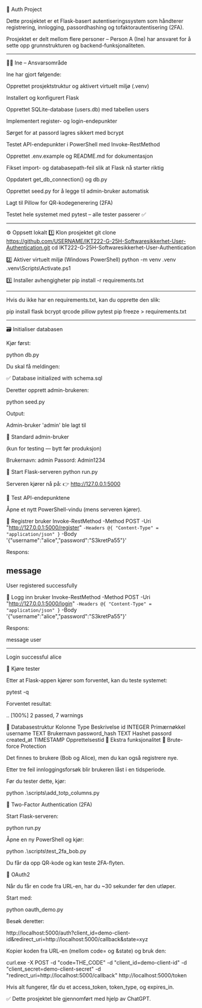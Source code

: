 🔐 Auth Project

Dette prosjektet er et Flask-basert autentiseringssystem som håndterer registrering, innlogging, passordhashing og tofaktorautentisering (2FA).

Prosjektet er delt mellom flere personer – Person A (Ine) har ansvaret for å sette opp grunnstrukturen og backend-funksjonaliteten.

---


👩‍💻 Ine – Ansvarsområde

Ine har gjort følgende:

Opprettet prosjektstruktur og aktivert virtuelt miljø (.venv)

Installert og konfigurert Flask

Opprettet SQLite-database (users.db) med tabellen users

Implementert register- og login-endepunkter

Sørget for at passord lagres sikkert med bcrypt

Testet API-endepunkter i PowerShell med Invoke-RestMethod

Opprettet .env.example og README.md for dokumentasjon

Fikset import- og databasepath-feil slik at Flask nå starter riktig

Oppdatert get_db_connection() og db.py

Opprettet seed.py for å legge til admin-bruker automatisk

Lagt til Pillow for QR-kodegenerering (2FA)

Testet hele systemet med pytest – alle tester passerer ✅

---

⚙️ Oppsett lokalt
1️⃣ Klon prosjektet
git clone https://github.com/USERNAME/IKT222-G-25H-Softwaresikkerhet-User-Authentication.git
cd IKT222-G-25H-Softwaresikkerhet-User-Authentication

2️⃣ Aktiver virtuelt miljø (Windows PowerShell)
python -m venv .venv
.venv\Scripts\Activate.ps1

3️⃣ Installer avhengigheter
pip install -r requirements.txt

---


Hvis du ikke har en requirements.txt, kan du opprette den slik:

pip install flask bcrypt qrcode pillow pytest
pip freeze > requirements.txt

---

🗃️ Initialiser databasen

Kjør først:

python db.py


Du skal få meldingen:

✅ Database initialized with schema.sql


Deretter opprett admin-brukeren:

python seed.py


Output:

Admin-bruker 'admin' ble lagt til

👤 Standard admin-bruker

(kun for testing — bytt før produksjon)

Brukernavn: admin
Passord: Admin1234

🚀 Start Flask-serveren
python run.py


Serveren kjører nå på:
👉 http://127.0.0.1:5000

🧩 Test API-endepunktene

Åpne et nytt PowerShell-vindu (mens serveren kjører).

🔸 Registrer bruker
Invoke-RestMethod -Method POST -Uri "http://127.0.0.1:5000/register" `
  -Headers @{ "Content-Type" = "application/json" } `
  -Body '{"username":"alice","password":"S3kretPa55"}'


Respons:

message
-------
User registered successfully

🔸 Logg inn bruker
Invoke-RestMethod -Method POST -Uri "http://127.0.0.1:5000/login" `
  -Headers @{ "Content-Type" = "application/json" } `
  -Body '{"username":"alice","password":"S3kretPa55"}'


Respons:

message          user
-------          ----
Login successful alice

🧪 Kjøre tester

Etter at Flask-appen kjører som forventet, kan du teste systemet:

pytest -q


Forventet resultat:

..                                                                                                               [100%]
2 passed, 7 warnings

🧱 Databasestruktur
Kolonne	Type	Beskrivelse
id	INTEGER	Primærnøkkel
username	TEXT	Brukernavn
password_hash	TEXT	Hashet passord
created_at	TIMESTAMP	Opprettelsestid
🧰 Ekstra funksjonalitet
🔐 Brute-force Protection

Det finnes to brukere (Bob og Alice), men du kan også registrere nye.

Etter tre feil innloggingsforsøk blir brukeren låst i en tidsperiode.

Før du tester dette, kjør:

python .\scripts\add_totp_columns.py

📱 Two-Factor Authentication (2FA)

Start Flask-serveren:

python run.py


Åpne en ny PowerShell og kjør:

python .\scripts\test_2fa_bob.py


Du får da opp QR-kode og kan teste 2FA-flyten.

🔑 OAuth2

Når du får en code fra URL-en, har du ~30 sekunder før den utløper.

Start med:

python oauth_demo.py


Besøk deretter:

http://localhost:5000/auth?client_id=demo-client-id&redirect_uri=http://localhost:5000/callback&state=xyz


Kopier koden fra URL-en (mellom code= og &state) og bruk den:

curl.exe -X POST -d "code=THE_CODE" -d "client_id=demo-client-id" -d "client_secret=demo-client-secret" -d "redirect_uri=http://localhost:5000/callback" http://localhost:5000/token


Hvis alt fungerer, får du et access_token, token_type, og expires_in.

✅ Dette prosjektet ble gjennomført med hjelp av ChatGPT.
